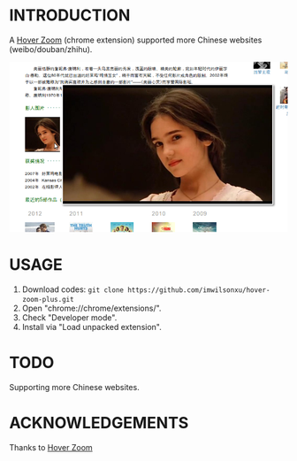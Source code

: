 # INTRODUCTION

A [Hover Zoom](https://chrome.google.com/webstore/detail/nonjdcjchghhkdoolnlbekcfllmednbl) (chrome extension) supported more Chinese websites (weibo/douban/zhihu).

![Hover Zoom Plus Screenshot](http://github.com/imwilsonxu/hover-zoom-plus/raw/master/screenshots/screenshot.png)

# USAGE

1. Download codes: `git clone https://github.com/imwilsonxu/hover-zoom-plus.git`
2. Open "chrome://chrome/extensions/".
3. Check "Developer mode".
4. Install via "Load unpacked extension".

# TODO

Supporting more Chinese websites.

# ACKNOWLEDGEMENTS

Thanks to [Hover Zoom](https://chrome.google.com/webstore/detail/nonjdcjchghhkdoolnlbekcfllmednbl)
